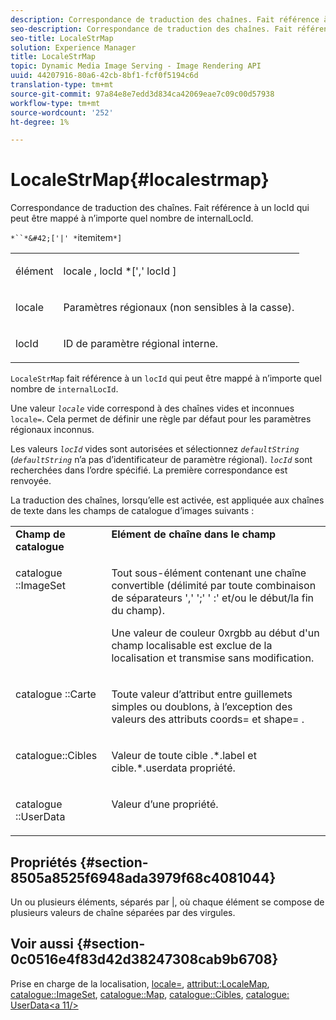 ```yaml
---
description: Correspondance de traduction des chaînes. Fait référence à un locId qui peut être mappé à n’importe quel nombre de internalLocId.
seo-description: Correspondance de traduction des chaînes. Fait référence à un locId qui peut être mappé à n’importe quel nombre de internalLocId.
seo-title: LocaleStrMap
solution: Experience Manager
title: LocaleStrMap
topic: Dynamic Media Image Serving - Image Rendering API
uuid: 44207916-80a6-42cb-8bf1-fcf0f5194c6d
translation-type: tm+mt
source-git-commit: 97a84e8e7edd3d834ca42069eae7c09c00d57938
workflow-type: tm+mt
source-wordcount: '252'
ht-degree: 1%

---
```



# LocaleStrMap{#localestrmap}

Correspondance de traduction des chaînes. Fait référence à un locId qui peut être mappé à n’importe quel nombre de internalLocId.

`*``*&#42;['|' *`itemitem`*]`

<table id="simpletable_26A9A6904C85459F89DCDD98C14139CA"> 
 <tr class="strow"> 
  <td class="stentry"> <p> <span class="varname"> élément </span> </p> </td> 
  <td class="stentry"> <p> <span class="varname"> locale  </span>,  <span class="varname"> locId  </span>*[','  <span class="varname"> locId  </span>] </p> </td> 
 </tr> 
 <tr class="strow"> 
  <td class="stentry"> <p> <span class="varname"> locale </span> </p> </td> 
  <td class="stentry"> <p>Paramètres régionaux (non sensibles à la casse). </p> </td> 
 </tr> 
 <tr class="strow"> 
  <td class="stentry"> <p> <span class="varname"> locId  </span> </p> </td> 
  <td class="stentry"> <p>ID de paramètre régional interne. </p> </td> 
 </tr> 
</table>

`LocaleStrMap` fait référence à un  `locId` qui peut être mappé à n’importe quel nombre de  `internalLocId`.

Une valeur *`locale`* vide correspond à des chaînes vides et inconnues `locale=`. Cela permet de définir une règle par défaut pour les paramètres régionaux inconnus.

Les valeurs *`locId`* vides sont autorisées et sélectionnez *`defaultString`* (*`defaultString`* n’a pas d’identificateur de paramètre régional). *`locId`* sont recherchées dans l’ordre spécifié. La première correspondance est renvoyée.

La traduction des chaînes, lorsqu’elle est activée, est appliquée aux chaînes de texte dans les champs de catalogue d’images suivants :

<table id="table_EE0321F9890B45CA8C364178F5100D40"> 
 <tbody> 
  <tr valign="top"> 
   <td> <b>Champ de catalogue</b> </td> 
   <td> <b>Elément de chaîne dans le champ</b> </td> 
  </tr> 
  <tr valign="top"> 
   <td> <p> <span class="codeph"> catalogue ::ImageSet  </span> </p> </td> 
   <td> <p>Tout sous-élément contenant une chaîne convertible (délimité par toute combinaison de séparateurs ',' ';' ' :' et/ou le début/la fin du champ). </p> <p>Une valeur de couleur <span class="codeph"> 0xrgbb </span> au début d'un champ localisable est exclue de la localisation et transmise sans modification. </p> </td> 
  </tr> 
  <tr valign="top"> 
   <td> <p> <span class="codeph"> catalogue ::Carte  </span> </p> </td> 
   <td> <p>Toute valeur d’attribut entre guillemets simples ou doublons, à l’exception des valeurs des attributs <span class="codeph"> coords= </span> et <span class="codeph"> shape= </span>. </p> </td> 
  </tr> 
  <tr valign="top"> 
   <td> <p> <span class="codeph"> catalogue::Cibles  </span> </p> </td> 
   <td> <p>Valeur de toute cible <span class="filepath">.*.label </span> et <span class="filepath"> cible.*.userdata </span> propriété. </p> </td> 
  </tr> 
  <tr valign="top"> 
   <td> <p> <span class="codeph"> catalogue ::UserData  </span> </p> </td> 
   <td> <p>Valeur d’une propriété. </p> </td> 
  </tr> 
 </tbody> 
</table>

## Propriétés {#section-8505a8525f6948ada3979f68c4081044}

Un ou plusieurs éléments, séparés par |, où chaque élément se compose de plusieurs valeurs de chaîne séparées par des virgules.

## Voir aussi {#section-0c0516e4f83d42d38247308cab9b6708}

Prise en charge de la localisation, [locale=](../../../../../is-api/http-ref/image-serving-api-ref/c-http-protocol-reference/c-command-reference/r-locale.md#reference-8a846b2fbc004a12821b956ed3b25cfb), [attribut::LocaleMap](../../../../../is-api/image-catalog/image-serving-api-ref/c-image-catalog-reference/c-attributes-reference/r-localemap.md#reference-49bbf598f8ea47c3a563755cef306318), [catalogue::ImageSet](/help/aem-is-ir-api/is-api/image-catalog/image-serving-api-ref/c-image-catalog-reference/c-image-svg-data-reference/c-image-data-reference/r-imageset-cat.md), [catalogue::Map](/help/aem-is-ir-api/is-api/image-catalog/image-serving-api-ref/c-image-catalog-reference/c-image-svg-data-reference/c-image-data-reference/r-map-cat.md), [catalogue::Cibles](/help/aem-is-ir-api/is-api/image-catalog/image-serving-api-ref/c-image-catalog-reference/c-image-svg-data-reference/c-image-data-reference/r-targets-cat.md), [catalogue: UserData&lt;a 11/>](/help/aem-is-ir-api/is-api/image-catalog/image-serving-api-ref/c-image-catalog-reference/c-image-svg-data-reference/c-image-data-reference/r-userdata-cat.md)

